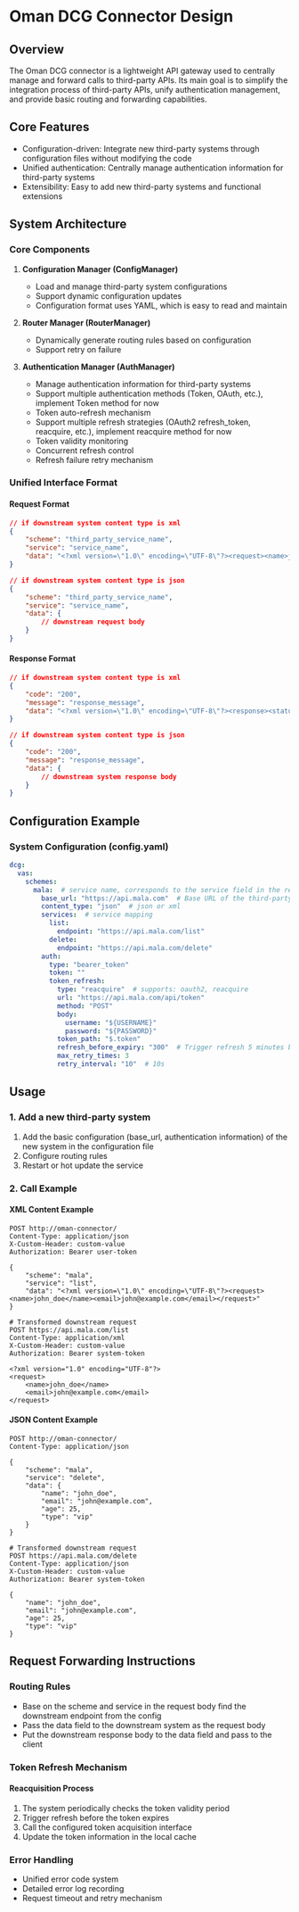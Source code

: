 # Oman DCG Connector Design

## Overview
The Oman DCG connector is a lightweight API gateway used to centrally manage and forward calls to third-party APIs. Its main goal is to simplify the integration process of third-party APIs, unify authentication management, and provide basic routing and forwarding capabilities.

## Core Features
- Configuration-driven: Integrate new third-party systems through configuration files without modifying the code
- Unified authentication: Centrally manage authentication information for third-party systems
- Extensibility: Easy to add new third-party systems and functional extensions

## System Architecture

### Core Components
1. **Configuration Manager (ConfigManager)**
   - Load and manage third-party system configurations
   - Support dynamic configuration updates
   - Configuration format uses YAML, which is easy to read and maintain

2. **Router Manager (RouterManager)**
   - Dynamically generate routing rules based on configuration
   - Support retry on failure

3. **Authentication Manager (AuthManager)**
   - Manage authentication information for third-party systems
   - Support multiple authentication methods (Token, OAuth, etc.), implement Token method for now
   - Token auto-refresh mechanism
   - Support multiple refresh strategies (OAuth2 refresh_token, reacquire, etc.), implement reacquire method for now
   - Token validity monitoring
   - Concurrent refresh control
   - Refresh failure retry mechanism

### Unified Interface Format

#### Request Format
```json
// if downstream system content type is xml
{
    "scheme": "third_party_service_name",
    "service": "service_name",
    "data": "<?xml version=\"1.0\" encoding=\"UTF-8\"?><request><name>john_doe</name><email>john@example.com</email></request>"
}

// if downstream system content type is json
{
    "scheme": "third_party_service_name",
    "service": "service_name",
    "data": {
        // downstream request body
    }
}
```

#### Response Format
```json
// if downstream system content type is xml
{
    "code": "200",
    "message": "response_message",
    "data": "<?xml version=\"1.0\" encoding=\"UTF-8\"?><response><status>success</status><user_id>12345</user_id></response>"
}

// if downstream system content type is json
{
    "code": "200",
    "message": "response_message",
    "data": {
        // downstream system response body
    }
}
```

## Configuration Example

### System Configuration (config.yaml)
```yaml
dcg:
  vas:
    schemes:
      mala:  # service name, corresponds to the service field in the request
        base_url: "https://api.mala.com"  # Base URL of the third-party system
        content_type: "json"  # json or xml
        services:  # service mapping
          list:
            endpoint: "https://api.mala.com/list"
          delete:
            endpoint: "https://api.mala.com/delete"
        auth:
          type: "bearer_token"
          token: ""
          token_refresh:
            type: "reacquire"  # supports: oauth2, reacquire
            url: "https://api.mala.com/api/token"
            method: "POST"
            body:
              username: "${USERNAME}"
              password: "${PASSWORD}"
            token_path: "$.token"
            refresh_before_expiry: "300"  # Trigger refresh 5 minutes before token expiry
            max_retry_times: 3
            retry_interval: "10"  # 10s
```

## Usage

### 1. Add a new third-party system
1. Add the basic configuration (base_url, authentication information) of the new system in the configuration file
2. Configure routing rules
3. Restart or hot update the service

### 2. Call Example

#### XML Content Example
```http
POST http://oman-connector/
Content-Type: application/json
X-Custom-Header: custom-value
Authorization: Bearer user-token

{
    "scheme": "mala",
    "service": "list",
    "data": "<?xml version=\"1.0\" encoding=\"UTF-8\"?><request><name>john_doe</name><email>john@example.com</email></request>"
}

# Transformed downstream request
POST https://api.mala.com/list
Content-Type: application/xml
X-Custom-Header: custom-value
Authorization: Bearer system-token

<?xml version="1.0" encoding="UTF-8"?>
<request>
    <name>john_doe</name>
    <email>john@example.com</email>
</request>
```

#### JSON Content Example
```http
POST http://oman-connector/
Content-Type: application/json

{
    "scheme": "mala",
    "service": "delete",
    "data": {
        "name": "john_doe",
        "email": "john@example.com",
        "age": 25,
        "type": "vip"
    }
}

# Transformed downstream request
POST https://api.mala.com/delete
Content-Type: application/json
X-Custom-Header: custom-value
Authorization: Bearer system-token

{
    "name": "john_doe",
    "email": "john@example.com",
    "age": 25,
    "type": "vip"
}
```

## Request Forwarding Instructions

### Routing Rules
- Base on the scheme and service in the request body find the downstream endpoint from the config
- Pass the data field to the downstream system as the request body
- Put the downstream response body to the data field and pass to the client

### Token Refresh Mechanism

#### Reacquisition Process
1. The system periodically checks the token validity period
2. Trigger refresh before the token expires
3. Call the configured token acquisition interface
4. Update the token information in the local cache

### Error Handling
- Unified error code system
- Detailed error log recording
- Request timeout and retry mechanism
